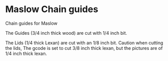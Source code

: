 # Maslow Chain guides

Chain guides for Maslow

The Guides (3/4 inch thick wood) are cut with 1/4 inch bit.

The Lids (1/4 thick Lexan) are cut with an 1/8 inch bit. Caution when cutting the lids, The gcode is set to cut 3/8 inch thick lexan, but the pictures are of 1/4 inch thick lexan. 
